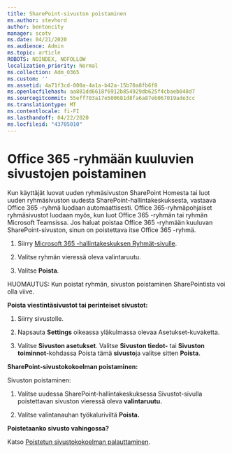 ```yaml
---
title: SharePoint-sivuston poistaminen
ms.author: stevhord
author: bentoncity
manager: scotv
ms.date: 04/21/2020
ms.audience: Admin
ms.topic: article
ROBOTS: NOINDEX, NOFOLLOW
localization_priority: Normal
ms.collection: Adm_O365
ms.custom: ''
ms.assetid: 4a71f3cd-000a-4a1a-b42a-15b70a8fb6f8
ms.openlocfilehash: aa881dd6618f6912b854929db625f4cbaeb048d7
ms.sourcegitcommit: 55eff703a17e500681d8fa6a87eb067019ade3cc
ms.translationtype: MT
ms.contentlocale: fi-FI
ms.lasthandoff: 04/22/2020
ms.locfileid: "43705010"
---
```

# <a name="delete-sites-that-belong-to-an-office-365-group"></a>Office 365 -ryhmään kuuluvien sivustojen poistaminen

Kun käyttäjät luovat uuden ryhmäsivuston SharePoint Homesta tai luot uuden ryhmäsivuston uudesta SharePoint-hallintakeskuksesta, vastaava Office 365 -ryhmä luodaan automaattisesti. Office 365-ryhmäpohjaiset ryhmäsivustot luodaan myös, kun luot Office 365 -ryhmän tai ryhmän Microsoft Teamsissa. Jos haluat poistaa Office 365 -ryhmään kuuluvan SharePoint-sivuston, sinun on poistettava itse Office 365 -ryhmä. 
  
1. Siirry [Microsoft 365 -hallintakeskuksen Ryhmät-sivulle](https://portal.office.com/adminportal/home#/groups).
    
2. Valitse ryhmän vieressä oleva valintaruutu.
    
3. Valitse **Poista**.
    
HUOMAUTUS: Kun poistat ryhmän, sivuston poistaminen SharePointista voi olla viive.
  
**Poista viestintäsivustot tai perinteiset sivustot:**

1. Siirry sivustolle.
  
2. Napsauta **Settings** oikeassa yläkulmassa olevaa Asetukset-kuvaketta. 
  
3. Valitse **Sivuston asetukset**. Valitse **Sivuston tiedot-** tai **Sivuston toiminnot**-kohdassa Poista tämä **sivusto**ja valitse sitten **Poista**.
  
**SharePoint-sivustokokoelman poistaminen:**

Sivuston poistaminen:
  
1. Valitse uudessa SharePoint-hallintakeskuksessa Sivustot-sivulla poistettavan sivuston vieressä oleva **valintaruutu.** 
    
2. Valitse valintanauhan työkaluriviltä **Poista.**
    
**Poistetaanko sivusto vahingossa?**

Katso [Poistetun sivustokokoelman palauttaminen](https://go.microsoft.com/fwlink/?linkid=867660).
  

